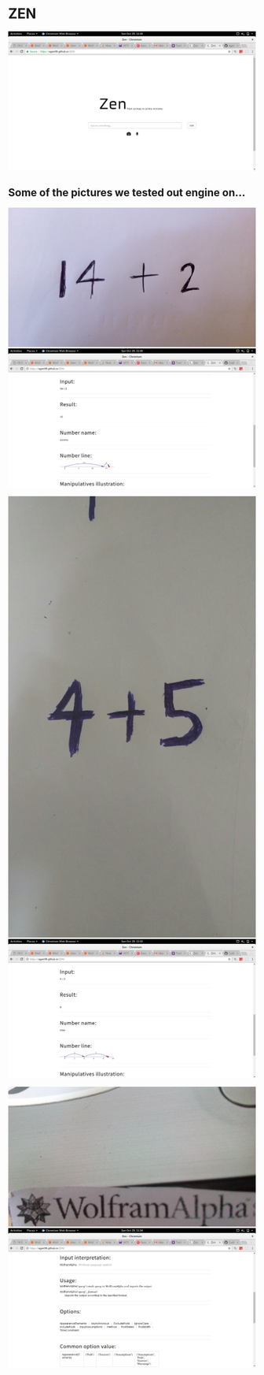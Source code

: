 # ZEN

![HomePage](images/homepage.png)

## Some of the pictures we tested out engine on...

![14p2](images/14p2.jpg) ![14](images/14.png)

![4p5](images/4p5.jpg) ![4](images/4.png)

![w](images/wa.jpg) ![w](images/w.png) 


